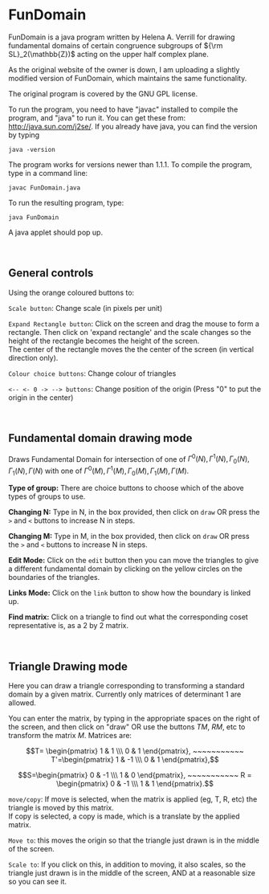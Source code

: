# FunDomain

FunDomain is a java program written by Helena A. Verrill for drawing fundamental domains of certain congruence subgroups of ${\rm SL}_2(\mathbb{Z})$ acting on the upper half complex plane.

As the original website of the owner is down, I am uploading a slightly modified version of FunDomain, which maintains the same functionality.

The original program is covered by the GNU GPL license.

To run the program, you need to have "javac" installed to compile the program, and "java" to run it. You can get these from: http://java.sun.com/j2se/.
If you already have java, you can find the version by typing
```
java -version
```

The program works for versions newer than 1.1.1. To compile the program, type in a command line:
```
javac FunDomain.java
```

To run the resulting program, type:
```
java FunDomain
```

A java applet should pop up.

<br>

General controls
-----------------

Using the orange coloured buttons to:

`Scale button`:             Change scale (in pixels per unit)

`Expand Rectangle button`:  Click on the screen and drag the mouse to form a rectangle. 
			  Then click on 'expand rectangle' and the scale changes so the height of the rectangle becomes the height of the screen.  
                          The center of the rectangle moves the the center of the screen (in vertical direction only).

`Colour choice buttons`:    Change colour of triangles

`<-- <- 0 -> --> buttons`:  Change position of the origin 
                          (Press "0" to put the origin in the center)

 
<br>

Fundamental domain drawing mode
--------------------------------

Draws Fundamental Domain for intersection of one of $\Gamma^0(N), \Gamma^1(N), \Gamma_0(N), \Gamma_1(N), \Gamma(N)$ with one of
$\Gamma^0(M), \Gamma^1(M), \Gamma_0(M), \Gamma_1(M), \Gamma(M)$.


<b>Type of group:</b>  There are choice buttons to choose which of the above types of groups to use.

<b>Changing N:</b>  Type in N, in the box provided, then click on `draw` 
             OR press the `>` and `<` buttons to increase N in steps.

<b>Changing M:</b>  Type in M, in the box provided, then click on `draw` 
             OR press the `>` and `<` buttons to increase N in steps.

<b>Edit Mode:</b>   Click on the `edit` button then you can move the triangles to give a different fundamental domain by clicking on the yellow circles on the boundaries of the triangles.

<b>Links Mode:</b>  Click on the `link` button to show how the boundary is linked up.

<b>Find matrix:</b> Click on a triangle to find out what the corresponding coset representative is, as a 2 by 2 matrix.

<br>

Triangle Drawing mode
----------------------

Here you can draw a triangle corresponding to transforming a standard domain by a given matrix. Currently only matrices of determinant 1 are allowed.

You can enter the matrix, by typing in the appropriate spaces on the right of the screen, and then click on "draw"
OR use the buttons $TM$, $RM$, etc to transform the matrix $M$. 
Matrices are: <br>

```math
T=  \begin{pmatrix} 1 & 1 \\\ 0 & 1 \end{pmatrix}, ~~~~~~~~~~~
 T'=\begin{pmatrix} 1 & -1 \\\ 0 & 1 \end{pmatrix},
```

```math
S=\begin{pmatrix} 0 & -1 \\\ 1 & 0 \end{pmatrix}, ~~~~~~~~~~~
R = \begin{pmatrix} 0 & -1 \\\ 1 & 1 \end{pmatrix}.
```

`move/copy`:  If move is selected, when the matrix is applied (eg, T, R, etc) the triangle is moved by this matrix.  
            If copy is selected, a copy is made, which is a translate by the applied matrix.

`Move to`:    this moves the origin so that the triangle just drawn is in the middle of the screen.

`Scale to`:   If you click on this, in addition to moving, it also scales, so the triangle just drawn is in the middle of the screen, 
            AND at a reasonable size so you can see it.


